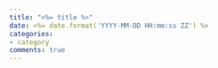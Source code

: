```yaml
---
title: "<%= title %>"
date: <%= date.format('YYYY-MM-DD HH:mm:ss ZZ') %>
categories:
- category
comments: true
---
```

